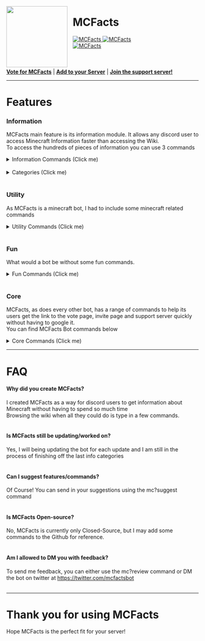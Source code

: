 <html><head></head><body><p><img style="margin-right:1em" width="160px" align="left" src="https://rendernetwork.co/MCFactsImages/MCFactsLogo.png"></p>
<span title="An Information Bot designed with simplicity in mind"><h1>MCFacts</h1></span>


<a href="https://top.gg/bot/712808436588347443" >
  <img src="https://top.gg/api/widget/status/712808436588347443.svg" alt="MCFacts" />
</a>
<a href="https://top.gg/bot/712808436588347443" >
  <img src="https://top.gg/api/widget/servers/712808436588347443.svg" alt="MCFacts" />
</a><br>
<a href="https://top.gg/bot/712808436588347443" >
  <img src="https://top.gg/api/widget/upvotes/712808436588347443.svg" alt="MCFacts" />
</a>
<br><br><br><br>
<nav>
  <a style="font-weight:bold" href="https://bit.ly/votemcfacts">Vote for MCFacts</a> |
  <a style="font-weight:bold" href="https://bit.ly/addmcfacts">Add to your Server</a> |
  <a style="font-weight:bold" href="https://discord.gg/sxDtd43">Join the support server!</a>
</nav>
<hr>
<h1><b>Features</b></h1>
<h3>Information</h3>
<p>MCFacts main feature is its information module. It allows any discord user to access Minecraft Information faster than accessing the Wiki.<br>
To access the hundreds of pieces of information you can use 3 commands<br>
<details>
  <summary>Information Commands (Click me)</summary>
<table>
<thead>
<tr>
<th style="text-align:left">Command</th>
<th style="text-align:left">Function</th>
</tr>
</thead>
<tbody>
<tr>
<td style="text-align:left">mc?[category] [name]</td>
<td style="text-align:left">Displays info about specified [category]</td>
</tr>
<tr>
<td style="text-align:left">mc?help category</td>
<td style="text-align:left">Displays info about specified category</td>
</tr>
<tr>
<td style="text-align:left">mc?[category] list</td>
<td style="text-align:left">Displays info about all items in the specified category</td>
</tr>
</tbody>
</table>
</details><br>
  <details>
  <summary>Categories (Click me)</summary>
<table>
<thead>
<tr>
<th style="text-align:left">Category</th>
</tr>
</thead>
<tbody>
<tr>
<td style="text-align:left">Mobs</td>
</tr>
<tr>
<td style="text-align:left">Biomes</td>
</tr>
<tr>
<td style="text-align:left">Versions</td>
</tr>
<tr>
<td style="text-align:left">Gamemodes</td>
</tr>
<tr>
<td style="text-align:left">Difficulties</td>
</tr>
<tr>
<td style="text-align:left">Advancements</td>
</tr>
<tr>
<td style="text-align:left">Effects</td>
</tr>
<tr>
<td style="text-align:left">Potions</td>
</tr>
<tr>
<td style="text-align:left">Structures</td>
</tr>
<tr>
<td style="text-align:left">Blocks</td>
</tr>
</tbody>
</table>
</details><br>

<h3><b>Utility</b></h3>
<p>As MCFacts is a minecraft bot, I had to include some minecraft related commands</p>
<details>
  <summary>Utility Commands (Click me)</summary>
<table>
<thead>
<tr>
<th style="text-align:left">Command</th>
<th style="text-align:left">Function</th>
</tr>
</thead>
<tbody>
<tr>
<td style="text-align:left">UUID</td>
<td style="text-align:left">Displays UUID of specified account</td>
</tr>
<tr>
<td style="text-align:left">IGN</td>
<td style="text-align:left">Displays last name change of specified UUID</td>
</tr>
  <tr>
<td style="text-align:left">Status</td>
<td style="text-align:left">Displays Information about specified server</td>
</tr>

</tbody>
</table>
</details><br>

<h3><b>Fun</b></h3>
<p>What would a bot be without some fun commands.</p>
<details>
  <summary>Fun Commands (Click me)</summary>
<table>
<thead>
<tr>
<th style="text-align:left">Command</th>
<th style="text-align:left">Function</th>
</tr>
</thead>
<tbody>
<tr>
<td style="text-align:left">Kill</td>
<td style="text-align:left">Kill a specified player in a minecraft related way</td>
</tr>
<tr>
<td style="text-align:left">Enchant</td>
<td style="text-align:left">Translate your text into enchanting script.</td>
</tr>
  <tr>
<td style="text-align:left">Fact</td>
<td style="text-align:left">Displays a random fact about minecraft</td>
</tr>

</tbody>
</table>
</details><br>

<h3><b>Core</b></h3>
<p>MCFacts, as does every other bot, has a range of commands to help its users get the link to the vote page, invite page and support server quickly without having to google it.<br>You can find MCFacts Bot commands below</p>
<details>
  <summary>Core Commands (Click me)</summary>
<table>
<thead>
<tr>
<th style="text-align:left">Command</th>
<th style="text-align:left">Function</th>
</tr>
</thead>
<tbody>
<tr>
<td style="text-align:left">Partners</td>
<td style="text-align:left">Displays bots/servers that are partnered with MCFacts</td>
</tr>
<tr>
<td style="text-align:left">Invite</td>
<td style="text-align:left">Displays the invite link</td>
</tr>
<tr>
<td style="text-align:left">Support</td>
<td style="text-align:left">Displays the support server link</td>
</tr>
<tr>
<td style="text-align:left">Vote</td>
<td style="text-align:left">Displays the <a href="https://top.gg">top.gg</a> and <a href="https://discord.boats">discord.boats</a> vote link</td>
</tr>
<tr>
<td style="text-align:left">Updates</td>
<td style="text-align:left">Displays changelog/the new update</td>
</tr>
<tr>
<td style="text-align:left">Links</td>
<td style="text-align:left">Displays the link to all MCFacts links e.g Twitter, Vote, Invite etc.</td>
</tr>
<tr>
<td style="text-align:left">Serverinfo</td>
<td style="text-align:left">Displays info for the current server</td>
</tr>
<tr>
<td style="text-align:left">Botinfo</td>
<td style="text-align:left">Displays info about MCFacts</td>
</tr>
</tbody>
</table>
</details>





<hr>
<h1>FAQ</h1>
<h4><b>Why did you create MCFacts?</b></h4>
I created MCFacts as a way for discord users to get information about Minecraft without having to spend so much time<br>Browsing the wiki when all they could do is type in a few commands.<br>
<br>
<h4><b>Is MCFacts still be updating/worked on?</b></h4>
Yes, I will being updating the bot for each update and I am still in the process of finishing off the last info categories<br><br>
<h4><b>Can I suggest features/commands?</b></h4>
Of Course! You can send in your suggestions using the mc?suggest command<br><br>
<h4><b>Is MCFacts Open-source?</b></h4>
No, MCFacts is currently only Closed-Source, but I may add some commands to the Github for reference.<br><br>
<h4><b>Am I allowed to DM you with feedback?</b></h4>
To send me feedback, you can either use the mc?review command or DM the bot on twitter at <a href="https://twitter.com/mcfactsbot">https://twitter.com/mcfactsbot</a><br><br>
<hr>
<h1>Thank you for using <b>MCFacts</b></h1>
Hope MCFacts is the perfect fit for your server!<br>
<br>
